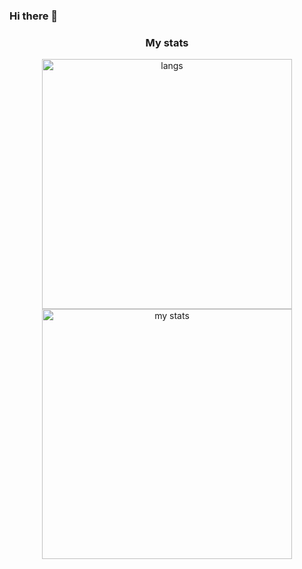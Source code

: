 ### Hi there 👋

<!--
**DamianKocjan/DamianKocjan** is a ✨ _special_ ✨ repository because its `README.md` (this file) appears on your GitHub profile.

Here are some ideas to get you started:

- 🔭 I’m currently working on ...
- 🌱 I’m currently learning ...
- 👯 I’m looking to collaborate on ...
- 🤔 I’m looking for help with ...
- 💬 Ask me about ...
- 📫 How to reach me: ...
- 😄 Pronouns: ...
- ⚡ Fun fact: ...
-->

<h3 align="center">My stats</h3>

<p align="center">
  <img src="https://github-readme-stats.vercel.app/api/top-langs/?username=DamianKocjan&layout=compact" width="400" alt="langs" />
  <br />
  <img src="https://github-readme-stats.vercel.app/api?username=DamianKocjan&count_private=true&show_icons=true" width="400" alt="my stats" />
  <br />
  <p align="center">
    <!--START_SECTION:waka-->
    <!--END_SECTION:waka-->
  </p>
</p>
